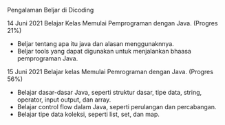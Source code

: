 Pengalaman Beljar di Dicoding

14 Juni 2021
Belajar Kelas Memulai Pemprograman dengan Java. (Progres 21%)
* Beljar tentang apa itu java dan alasan menggunaknnya.
* Beljar tools yang dapat digunakan untuk menjalankan bhaasa pemprograman Java.

15 Juni 2021
Belajar kelas Memulai Pemrograman dengan Java. (Progres 56%)
* Belajar dasar-dasar Java, seperti struktur dasar, tipe data, string, operator, input output, dan array.
* Belajar control flow dalam Java, seperti perulangan dan percabangan.
* Belajar tipe data koleksi, seperti list, set, dan map.
